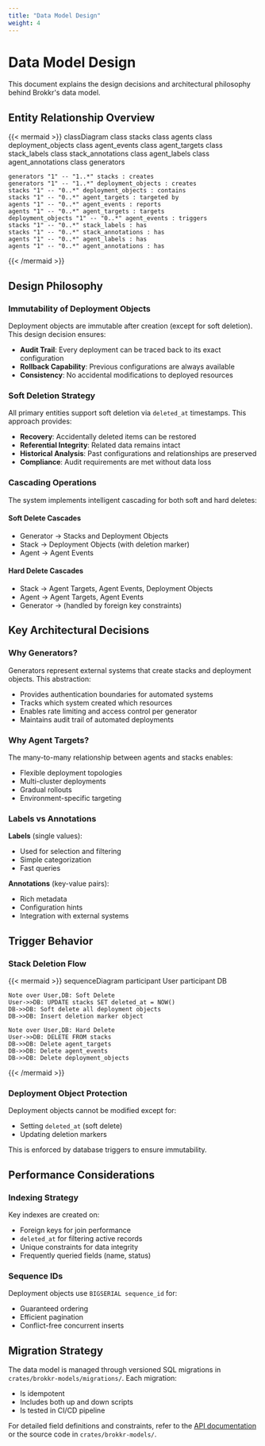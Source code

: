 ```yaml
---
title: "Data Model Design"
weight: 4
---
```


# Data Model Design

This document explains the design decisions and architectural philosophy behind Brokkr's data model.

## Entity Relationship Overview

{{< mermaid >}}
classDiagram
    class stacks
    class agents
    class deployment_objects
    class agent_events
    class agent_targets
    class stack_labels
    class stack_annotations
    class agent_labels
    class agent_annotations
    class generators

    generators "1" -- "1..*" stacks : creates
    generators "1" -- "1..*" deployment_objects : creates
    stacks "1" -- "0..*" deployment_objects : contains
    stacks "1" -- "0..*" agent_targets : targeted by
    agents "1" -- "0..*" agent_events : reports
    agents "1" -- "0..*" agent_targets : targets
    deployment_objects "1" -- "0..*" agent_events : triggers
    stacks "1" -- "0..*" stack_labels : has
    stacks "1" -- "0..*" stack_annotations : has
    agents "1" -- "0..*" agent_labels : has
    agents "1" -- "0..*" agent_annotations : has
{{< /mermaid >}}

## Design Philosophy

### Immutability of Deployment Objects

Deployment objects are immutable after creation (except for soft deletion). This design decision ensures:
- **Audit Trail**: Every deployment can be traced back to its exact configuration
- **Rollback Capability**: Previous configurations are always available
- **Consistency**: No accidental modifications to deployed resources

### Soft Deletion Strategy

All primary entities support soft deletion via `deleted_at` timestamps. This approach provides:
- **Recovery**: Accidentally deleted items can be restored
- **Referential Integrity**: Related data remains intact
- **Historical Analysis**: Past configurations and relationships are preserved
- **Compliance**: Audit requirements are met without data loss

### Cascading Operations

The system implements intelligent cascading for both soft and hard deletes:

#### Soft Delete Cascades
- Generator → Stacks and Deployment Objects
- Stack → Deployment Objects (with deletion marker)
- Agent → Agent Events

#### Hard Delete Cascades
- Stack → Agent Targets, Agent Events, Deployment Objects
- Agent → Agent Targets, Agent Events
- Generator → (handled by foreign key constraints)

## Key Architectural Decisions

### Why Generators?

Generators represent external systems that create stacks and deployment objects. This abstraction:
- Provides authentication boundaries for automated systems
- Tracks which system created which resources
- Enables rate limiting and access control per generator
- Maintains audit trail of automated deployments

### Why Agent Targets?

The many-to-many relationship between agents and stacks enables:
- Flexible deployment topologies
- Multi-cluster deployments
- Gradual rollouts
- Environment-specific targeting

### Labels vs Annotations

**Labels** (single values):
- Used for selection and filtering
- Simple categorization
- Fast queries

**Annotations** (key-value pairs):
- Rich metadata
- Configuration hints
- Integration with external systems

## Trigger Behavior

### Stack Deletion Flow

{{< mermaid >}}
sequenceDiagram
    participant User
    participant DB

    Note over User,DB: Soft Delete
    User->>DB: UPDATE stacks SET deleted_at = NOW()
    DB->>DB: Soft delete all deployment objects
    DB->>DB: Insert deletion marker object

    Note over User,DB: Hard Delete
    User->>DB: DELETE FROM stacks
    DB->>DB: Delete agent_targets
    DB->>DB: Delete agent_events
    DB->>DB: Delete deployment_objects
{{< /mermaid >}}

### Deployment Object Protection

Deployment objects cannot be modified except for:
- Setting `deleted_at` (soft delete)
- Updating deletion markers

This is enforced by database triggers to ensure immutability.

## Performance Considerations

### Indexing Strategy

Key indexes are created on:
- Foreign keys for join performance
- `deleted_at` for filtering active records
- Unique constraints for data integrity
- Frequently queried fields (name, status)

### Sequence IDs

Deployment objects use `BIGSERIAL sequence_id` for:
- Guaranteed ordering
- Efficient pagination
- Conflict-free concurrent inserts

## Migration Strategy

The data model is managed through versioned SQL migrations in `crates/brokkr-models/migrations/`. Each migration:
- Is idempotent
- Includes both up and down scripts
- Is tested in CI/CD pipeline

For detailed field definitions and constraints, refer to the [API documentation](/reference/api/) or the source code in `crates/brokkr-models/`.
